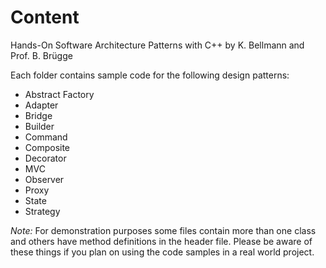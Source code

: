 # Content

Hands-On Software Architecture Patterns with C++ by K. Bellmann and Prof. B. Brügge

Each folder contains sample code for the following design patterns:
- Abstract Factory
- Adapter
- Bridge
- Builder
- Command
- Composite
- Decorator
- MVC
- Observer
- Proxy
- State
- Strategy 

*Note:*
For demonstration purposes some files contain more than one class and others have method definitions in the header file. Please be aware of these things if you plan on using the code samples in a real world project. 
